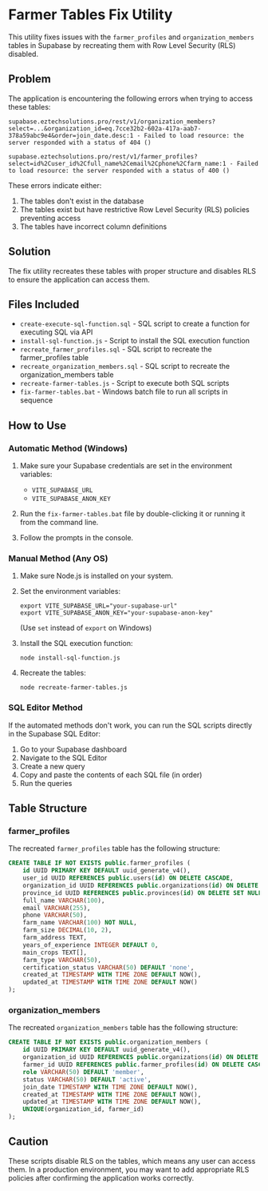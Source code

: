 # Farmer Tables Fix Utility

This utility fixes issues with the `farmer_profiles` and `organization_members` tables in Supabase by recreating them with Row Level Security (RLS) disabled.

## Problem

The application is encountering the following errors when trying to access these tables:

```
supabase.eztechsolutions.pro/rest/v1/organization_members?select=...&organization_id=eq.7cce32b2-602a-417a-aab7-378a59abc9e4&order=join_date.desc:1 - Failed to load resource: the server responded with a status of 404 ()

supabase.eztechsolutions.pro/rest/v1/farmer_profiles?select=id%2Cuser_id%2Cfull_name%2Cemail%2Cphone%2Cfarm_name:1 - Failed to load resource: the server responded with a status of 400 ()
```

These errors indicate either:
1. The tables don't exist in the database
2. The tables exist but have restrictive Row Level Security (RLS) policies preventing access
3. The tables have incorrect column definitions

## Solution

The fix utility recreates these tables with proper structure and disables RLS to ensure the application can access them.

## Files Included

- `create-execute-sql-function.sql` - SQL script to create a function for executing SQL via API
- `install-sql-function.js` - Script to install the SQL execution function
- `recreate_farmer_profiles.sql` - SQL script to recreate the farmer_profiles table
- `recreate_organization_members.sql` - SQL script to recreate the organization_members table
- `recreate-farmer-tables.js` - Script to execute both SQL scripts
- `fix-farmer-tables.bat` - Windows batch file to run all scripts in sequence

## How to Use

### Automatic Method (Windows)

1. Make sure your Supabase credentials are set in the environment variables:
   - `VITE_SUPABASE_URL`
   - `VITE_SUPABASE_ANON_KEY`

2. Run the `fix-farmer-tables.bat` file by double-clicking it or running it from the command line.

3. Follow the prompts in the console.

### Manual Method (Any OS)

1. Make sure Node.js is installed on your system.

2. Set the environment variables:
   ```
   export VITE_SUPABASE_URL="your-supabase-url"
   export VITE_SUPABASE_ANON_KEY="your-supabase-anon-key"
   ```
   (Use `set` instead of `export` on Windows)

3. Install the SQL execution function:
   ```
   node install-sql-function.js
   ```

4. Recreate the tables:
   ```
   node recreate-farmer-tables.js
   ```

### SQL Editor Method

If the automated methods don't work, you can run the SQL scripts directly in the Supabase SQL Editor:

1. Go to your Supabase dashboard
2. Navigate to the SQL Editor
3. Create a new query
4. Copy and paste the contents of each SQL file (in order)
5. Run the queries

## Table Structure

### farmer_profiles

The recreated `farmer_profiles` table has the following structure:

```sql
CREATE TABLE IF NOT EXISTS public.farmer_profiles (
    id UUID PRIMARY KEY DEFAULT uuid_generate_v4(),
    user_id UUID REFERENCES public.users(id) ON DELETE CASCADE,
    organization_id UUID REFERENCES public.organizations(id) ON DELETE SET NULL,
    province_id UUID REFERENCES public.provinces(id) ON DELETE SET NULL,
    full_name VARCHAR(100),
    email VARCHAR(255),
    phone VARCHAR(50),
    farm_name VARCHAR(100) NOT NULL,
    farm_size DECIMAL(10, 2),
    farm_address TEXT,
    years_of_experience INTEGER DEFAULT 0,
    main_crops TEXT[],
    farm_type VARCHAR(50),
    certification_status VARCHAR(50) DEFAULT 'none',
    created_at TIMESTAMP WITH TIME ZONE DEFAULT NOW(),
    updated_at TIMESTAMP WITH TIME ZONE DEFAULT NOW()
);
```

### organization_members

The recreated `organization_members` table has the following structure:

```sql
CREATE TABLE IF NOT EXISTS public.organization_members (
    id UUID PRIMARY KEY DEFAULT uuid_generate_v4(),
    organization_id UUID REFERENCES public.organizations(id) ON DELETE CASCADE,
    farmer_id UUID REFERENCES public.farmer_profiles(id) ON DELETE CASCADE,
    role VARCHAR(50) DEFAULT 'member',
    status VARCHAR(50) DEFAULT 'active',
    join_date TIMESTAMP WITH TIME ZONE DEFAULT NOW(),
    created_at TIMESTAMP WITH TIME ZONE DEFAULT NOW(),
    updated_at TIMESTAMP WITH TIME ZONE DEFAULT NOW(),
    UNIQUE(organization_id, farmer_id)
);
```

## Caution

These scripts disable RLS on the tables, which means any user can access them. In a production environment, you may want to add appropriate RLS policies after confirming the application works correctly. 